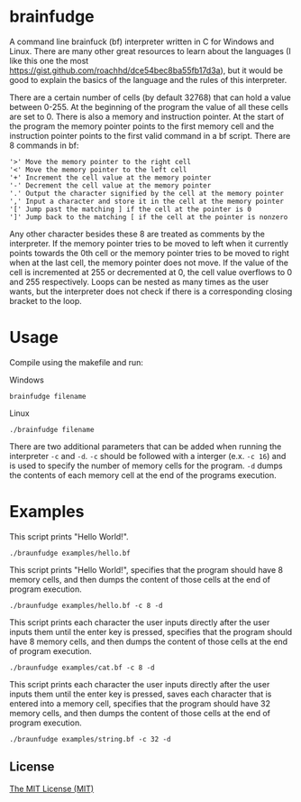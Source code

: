 # brainfudge
 A command line brainfuck (bf) interpreter written in C for Windows and Linux. There are many other great resources to learn about the languages (I like this one the most https://gist.github.com/roachhd/dce54bec8ba55fb17d3a), but it would be good to explain the basics of the language and the rules of this interpreter.

 There are a certain number of cells (by default 32768) that can hold a value between 0-255. At the beginning of the program the value of all these cells are set to 0. There is also a memory and instruction pointer. At the start of the program the memory pointer points to the first memory cell and the instruction pointer points to the first valid command in a bf script. There are 8 commands in bf:
 ```
 '>' Move the memory pointer to the right cell
 '<' Move the memory pointer to the left cell
 '+' Increment the cell value at the memory pointer
 '-' Decrement the cell value at the memory pointer
 '.' Output the character signified by the cell at the memory pointer
 ',' Input a character and store it in the cell at the memory pointer
 '[' Jump past the matching ] if the cell at the pointer is 0
 ']' Jump back to the matching [ if the cell at the pointer is nonzero
 ```
 Any other character besides these 8 are treated as comments by the interpreter. If the memory pointer tries to be moved to left when it currently points towards the 0th cell or the memory pointer tries to be moved to right when at the last cell, the memory pointer does not move. If the value of the cell is incremented at 255 or decremented at 0, the cell value overflows to 0 and 255 respectively. Loops can be nested as many times as the user wants, but the interpreter does not check if there is a corresponding closing bracket to the loop.

# Usage
Compile using the makefile and run:

Windows
```
brainfudge filename
```

Linux
```
./brainfudge filename
```

There are two additional parameters that can be added when running the interpreter `-c` and `-d`. `-c` should be followed with a interger (e.x. `-c 16`) and is used to specify the number of memory cells for the program. `-d` dumps the contents of each memory cell at the end of the programs execution.

# Examples
This script prints "Hello World!".
```
./braunfudge examples/hello.bf
```

This script prints "Hello World!", specifies that the program should have 8 memory cells, and then dumps the content of those cells at the end of program execution.
```
./braunfudge examples/hello.bf -c 8 -d
```

This script prints each character the user inputs directly after the user inputs them until the enter key is pressed, specifies that the program should have 8 memory cells, and then dumps the content of those cells at the end of program execution.
```
./braunfudge examples/cat.bf -c 8 -d
```

This script prints each character the user inputs directly after the user inputs them until the enter key is pressed, saves each character that is entered into a memory cell, specifies that the program should have 32 memory cells, and then dumps the content of those cells at the end of program execution.
```
./braunfudge examples/string.bf -c 32 -d
```

## License
[The MIT License (MIT)](http://opensource.org/licenses/mit-license.php)
